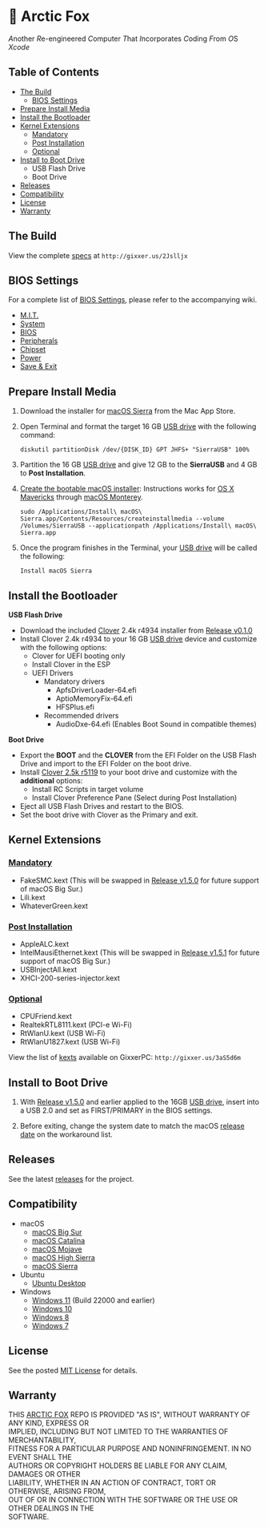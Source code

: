 #  :fox_face: Arctic Fox
*A*nother *R*e-engineered *C*omputer *T*hat *I*ncorporates *C*oding *F*rom *O*S *Xcode*

## Table of Contents
* [The Build](#the-build)
  * [BIOS Settings](#bios-settings)
* [Prepare Install Media](#prepare-install-media)
* [Install the Bootloader](#install-the-bootloader)
* [Kernel Extensions](#kernel-extensions)
  * [Mandatory](#mandatory)
  * [Post Installation](#post-installation)
  * [Optional](#optional)
* [Install to Boot Drive](#install-to-boot-drive)
  * USB Flash Drive
  * Boot Drive
* [Releases](#releases)
* [Compatibility](#compatibility)
* [License](#license)
* [Warranty](#warranty)

## The Build
View the complete [specs](https://www.dualbootpc.com/systems/desktop/arctic-fox/specs/) at `http://gixxer.us/2Jslljx`

## BIOS Settings
For a complete list of [BIOS Settings](/BIOS.md), please refer to the accompanying wiki.
 * [M.I.T.](/BIOS.md#fox_face-mit)
 * [System](/BIOS.md#fox_face-system)
 * [BIOS](/BIOS.md#fox_face-bios)
 * [Peripherals](/BIOS.md#fox_face-peripherals)
 * [Chipset](/BIOS.md#fox_face-chipset)
 * [Power](/BIOS.md#fox_face-power)
 * [Save & Exit](/BIOS.md#fox_face-save--exit)

## Prepare Install Media
1. Download the installer for [macOS Sierra](https://www.dualbootpc.com/software/system/macos/sierra/) from the Mac App Store.
2. Open Terminal and format the target 16 GB [USB drive](https://www.dualbootpc.com/hardware/usb/) with the following command:

    `diskutil partitionDisk /dev/{DISK_ID} GPT JHFS+ "SierraUSB" 100%` 
    
3. Partition the 16 GB [USB drive](https://www.dualbootpc.com/hardware/usb/) and give 12 GB to the **SierraUSB** and 4 GB to **Post Installation**.
4. [Create the bootable macOS installer](https://www.dualbootpc.com/guide/creating-a-usb-installer/): Instructions works for [OS X Mavericks](https://www.dualbootpc.com/software/system/macos/mavericks/) through [macOS Monterey](https://www.dualbootpc.com/software/system/macos/monterey/).

    `sudo /Applications/Install\ macOS\ Sierra.app/Contents/Resources/createinstallmedia --volume /Volumes/SierraUSB --applicationpath /Applications/Install\ macOS\ Sierra.app`
5. Once the program finishes in the Terminal, your [USB drive](https://www.dualbootpc.com/hardware/usb/) will be called the following:

    `Install macOS Sierra`
    
## Install the Bootloader
**USB Flash Drive**
* Download the included [Clover](https://www.dualbootpc.com/software/bootloader/clover/) 2.4k r4934 installer from [Release v0.1.0](https://github.com/Sipylus/Arctic-Fox/releases/tag/0.1.0)
* Install Clover 2.4k r4934 to your 16 GB [USB drive](https://www.dualbootpc.com/hardware/usb/) device and customize with the following options:
  * Clover for UEFI booting only
  * Install Clover in the ESP
  * UEFI Drivers
    * Mandatory drivers
      * ApfsDriverLoader-64.efi
      * AptioMemoryFix-64.efi
      * HFSPlus.efi
    * Recommended drivers
      * AudioDxe-64.efi (Enables Boot Sound in compatible themes)

**Boot Drive**
* Export the **BOOT** and the **CLOVER** from the EFI Folder on the USB Flash Drive and import to the EFI Folder on the boot drive.
* Install [Clover 2.5k r5119](https://github.com/Sipylus/Arctic-Fox/releases/tag/1.6.4) to your boot drive and customize with the **additional** options:
  * Install RC Scripts in target volume
  * Install Clover Preference Pane (Select during Post Installation)
* Eject all USB Flash Drives and restart to the BIOS.
* Set the boot drive with Clover as the Primary and exit.
      
## Kernel Extensions
### [Mandatory](https://github.com/Sipylus/Arctic-Fox/releases/tag/0.1.0)
  * FakeSMC.kext (This will be swapped in [Release v1.5.0](https://github.com/Sipylus/Arctic-Fox/releases/tag/1.5.0) for future support of macOS Big Sur.)
  * Lili.kext
  * WhateverGreen.kext

### [Post Installation](https://github.com/Sipylus/Arctic-Fox/releases/tag/1.1.0)
  * AppleALC.kext
  * IntelMausiEthernet.kext (This will be swapped in [Release v1.5.1](https://github.com/Sipylus/Arctic-Fox/releases/tag/1.5.1) for future support of macOS Big Sur.)
  * USBInjectAll.kext
  * XHCI-200-series-injector.kext

### [Optional](https://github.com/nyhtml/KEANU)
  * CPUFriend.kext
  * RealtekRTL8111.kext (PCI-e Wi-Fi)
  * RtWlanU.kext (USB Wi-Fi)
  * RtWlanU1827.kext (USB Wi-Fi)

View the list of [kexts](https://www.dualbootpc.com/software/kexts/) available on GixxerPC: `http://gixxer.us/3aS5d6m`

## Install to Boot Drive
1. With [Release v1.5.0](https://github.com/Sipylus/Arctic-Fox/releases/tag/1.5.0) and earlier applied to the 16GB [USB drive](https://www.dualbootpc.com/hardware/usb/), insert into a USB 2.0 and set as FIRST/PRIMARY in the BIOS settings.

2. Before exiting, change the system date to match the macOS [release date](https://www.dualbootpc.com/guide/release-date/) on the workaround list.

## Releases
See the latest [releases](https://github.com/Sipylus/Arctic-Fox/releases) for the project.

## Compatibility
* macOS
  * [macOS Big Sur](https://www.dualbootpc.com/software/system/macos/big-sur/)
  * [macOS Catalina](https://www.dualbootpc.com/software/system/macos/mojave/)
  * [macOS Mojave](https://www.dualbootpc.com/software/system/macos/mojave/)
  * [macOS High Sierra](https://www.dualbootpc.com/software/system/macos/high-sierra/) 
  * [macOS Sierra](https://www.dualbootpc.com/software/system/macos/sierra/)
* Ubuntu
  * [Ubuntu Desktop](https://www.dualbootpc.com/software/system/ubuntu/desktop/)
* Windows
  * [Windows 11](https://www.dualbootpc.com/software/system/windows/eleven/) (Build 22000 and earlier)
  * [Windows 10](https://www.dualbootpc.com/software/system/windows/ten/) 
  * [Windows 8](https://www.dualbootpc.com/software/system/windows/eight/)
  * [Windows 7](https://www.dualbootpc.com/software/system/windows/seven/)

## License
See the posted [MIT License](https://github.com/Sipylus/Arctic-Fox/blob/main/LICENSE) for details.
  
## Warranty
THIS [ARCTIC FOX](https://github.com/Sipylus/Arctic-Fox/) REPO IS PROVIDED "AS IS", WITHOUT WARRANTY OF ANY KIND, EXPRESS OR<br>
IMPLIED, INCLUDING BUT NOT LIMITED TO THE WARRANTIES OF MERCHANTABILITY,<br>
FITNESS FOR A PARTICULAR PURPOSE AND NONINFRINGEMENT. IN NO EVENT SHALL THE<br>
AUTHORS OR COPYRIGHT HOLDERS BE LIABLE FOR ANY CLAIM, DAMAGES OR OTHER<br>
LIABILITY, WHETHER IN AN ACTION OF CONTRACT, TORT OR OTHERWISE, ARISING FROM,<br>
OUT OF OR IN CONNECTION WITH THE SOFTWARE OR THE USE OR OTHER DEALINGS IN THE<br>
SOFTWARE.
